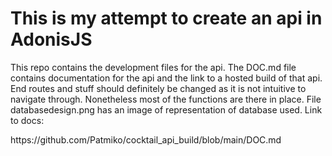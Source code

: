 <h1>This is my attempt to create an api in AdonisJS</h1>
<p>This repo contains the development files for the api. The DOC.md file contains documentation for the api and the link to a hosted build of that api. End routes and stuff should definitely be changed as it is not intuitive to navigate through. Nonetheless most of the functions are there in place. File databasedesign.png has an image of representation of database used. Link to docs:</p>
https://github.com/Patmiko/cocktail_api_build/blob/main/DOC.md
